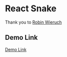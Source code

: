 # React Snake
Thank you to [Robin Wieruch](https://roadtoreact.com/course-details?courseId=TAMING_THE_STATE)

## Demo Link
[Demo Link](https://react-snake.netlify.com/)
